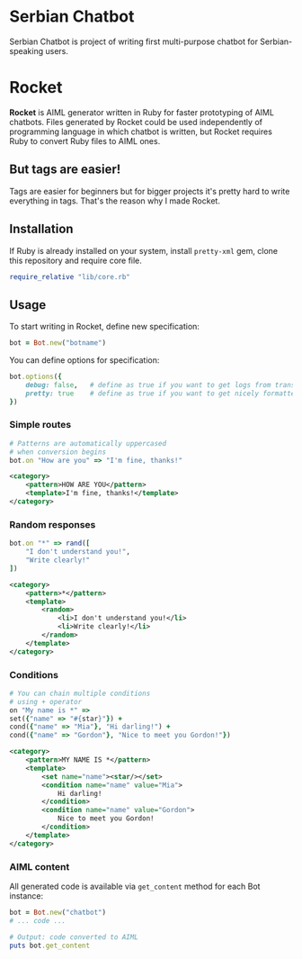 # Serbian Chatbot

Serbian Chatbot is project of writing first multi-purpose chatbot for Serbian-speaking users.

# Rocket

**Rocket** is AIML generator written in Ruby for faster prototyping of AIML chatbots. Files generated by Rocket could be used independently of programming language in which chatbot is written, but Rocket requires Ruby to convert Ruby files to AIML ones.

## But tags are easier!

Tags are easier for beginners but for bigger projects it's pretty hard to write everything in tags. That's the reason why I made Rocket.

## Installation

If Ruby is already installed on your system, install ```pretty-xml``` gem, clone this repository and require core file.

```ruby
require_relative "lib/core.rb"
```

## Usage

To start writing in Rocket, define new specification:

```ruby
bot = Bot.new("botname")
```

You can define options for specification:

```ruby
bot.options({
	debug: false,	# define as true if you want to get logs from translation (helpful on bigger projects)
	pretty: true	# define as true if you want to get nicely formatted code
})
```

### Simple routes

```ruby
# Patterns are automatically uppercased
# when conversion begins
bot.on "How are you" => "I'm fine, thanks!"
```

```xml
<category>
	<pattern>HOW ARE YOU</pattern>
	<template>I'm fine, thanks!</template>
</category>
```

### Random responses

```ruby
bot.on "*" => rand([
	"I don't understand you!",
	"Write clearly!"
])
```

```xml
<category>
	<pattern>*</pattern>
	<template>
		<random>
			<li>I don't understand you!</li>
			<li>Write clearly!</li>
		</random>
	</template>
</category>
```

### Conditions

```ruby
# You can chain multiple conditions
# using + operator
on "My name is *" =>
set({"name" => "#{star}"}) +
cond({"name" => "Mia"}, "Hi darling!") +
cond({"name" => "Gordon"}, "Nice to meet you Gordon!"})
```

```xml
<category>
	<pattern>MY NAME IS *</pattern>
	<template>
		<set name="name"><star/></set>
		<condition name="name" value="Mia">
			Hi darling!
		</condition>
		<condition name="name" value="Gordon">
			Nice to meet you Gordon!
		</condition>
	</template>
</category>
```

### AIML content

All generated code is available via ```get_content``` method for each Bot instance:

```ruby
bot = Bot.new("chatbot")
# ... code ...

# Output: code converted to AIML
puts bot.get_content
```